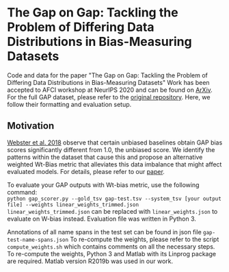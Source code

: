 # The Gap on Gap: Tackling the Problem of Differing Data Distributions in Bias-Measuring Datasets
Code and data for the paper "The Gap on Gap: Tackling the Problem of Differing Data Distributions in Bias-Measuring Datasets"
Work has been accepted to AFCI workshop at NeurIPS 2020 and can be found on [ArXiv](https://arxiv.org/abs/2011.01837).
For the full GAP dataset, please refer to the [original repository](https://github.com/google-research-datasets/gap-coreference).
Here, we follow their formatting and evaluation setup.

## Motivation
[Webster et al. 2018](https://arxiv.org/abs/1810.05201) observe that certain unbiased baselines obtain GAP bias scores significantly different from 1.0, the unbiased score. We identify the patterns within the dataset that cause this and propose an alternative weighted Wt-Bias metric that alleviates this data imbalance that might affect evaluated models. For details, please refer to our [paper](https://arxiv.org/abs/2011.01837).

To evaluate your GAP outputs with Wt-bias metric, use the following command:    
```python gap_scorer.py --gold_tsv gap-test.tsv --system_tsv [your output file] --weights linear_weights_trimmed.json```     
```linear_weights_trimmed.json``` can be replaced with ```linear_weights.json``` to evaluate on W-bias instead.
Evaluation file was written in Python 3.

Annotations of all name spans in the test set can be found in json file ```gap-test-name-spans.json```
To re-compute the weights, please refer to the script ```compute_weights.sh``` which contains comments on all the necessary steps.
To re-compute the weights, Python 3 and Matlab with its Linprog package are required. Matlab version R2019b was used in our work.
